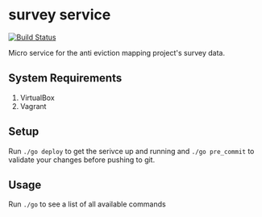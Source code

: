 survey service
==============

[![Build Status](https://snap-ci.com/antievictionmappingproject/survey-service/branch/master/build_image)](https://snap-ci.com/antievictionmappingproject/survey-service/branch/master)

Micro service for the anti eviction mapping project's survey data.

## System Requirements

1. VirtualBox
2. Vagrant

## Setup

Run ```./go deploy``` to get the serivce up and running and ```./go pre_commit``` to validate your changes before pushing to git.

## Usage

Run ```./go``` to see a list of all available commands